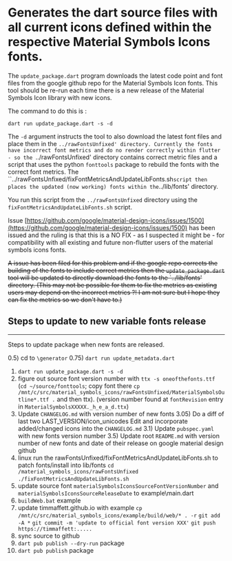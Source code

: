 # Generates the dart source files with all current icons defined within the respective Material Symbols Icons fonts.

The `update_package.dart` program downloads the latest code point and font files from the google github repo for the Material Symbols Icon fonts.  This tool should be re-run each time there is a new release of the Material Symbols Icon library with new icons.

The command to do this is :

```shell
dart run update_package.dart -s -d
```

The `-d` argument instructs the tool to also download the latest font files and place them in the `../rawFontsUnfixed' directory.
Currently the fonts have incorrect font metrics and do no render correctly within flutter  - so the `../rawFontsUnfixed' directory
contains correct metric files and a script that uses the python `fonttools` package to rebuild the fonts with the correct font metrics.
The ``../rawFontsUnfixed/fixFontMetricsAndUpdateLibFonts.sh` script then places the updated (now working) fonts within the `../lib/fonts' directory.



You run this script from the `../rawFontsUnfixed` directory using the `fixFontMetricsAndUpdateLibFonts.sh` script.


Issue [https://github.com/google/material-design-icons/issues/1500](https://github.com/google/material-design-icons/issues/1500) has been issued and the ruling
is that this is a NO FIX - as I suspected it might be - for compatibility with all existing and future non-flutter users of the material symbols icons fonts.

~~A issue has been filed for this problem and if the google repo corrects the building of the fonts to include correct metrics then the `update_package.dart` tool will be updated to directly download the fonts to the `../lib/fonts' directory.
(This may not be possible for them to fix the metrics as existing users may depend on the incorrect metrics ?! I am not sure but I hope they can fix the metrics so we don't have to.)~~


## Steps to update to new variable fonts release
-----
Steps to update package when new fonts are released.

0.5) cd to `\generator`
0.75) `dart run update_metadata.dart`
1) `dart run update_package.dart -s -d` 
2) figure out source font version number with `ttx -s oneofthefonts.ttf`
    (`cd ~/source/fonttools`; copy font there 
      `cp /mnt/c/src/material_symbols_icons/rawFontsUnfixed/MaterialSymbolsOutline*.ttf .`
     and then ttx).
    (version number found at `fontRevision` entry in `MaterialSymbolsXXXXX._h_e_a_d.ttx`)
3) Update `CHANGELOG.md` with version number of new fonts
3.05) Do a diff of last two LAST_VERSION/icon_unicodes
      Edit and incorporate added/changed icons into the `CHANGELOG.md`
3.1) Update `pubspec.yaml` with new fonts version number
3.5) Update root `README.md` with version number of new fonts and date of their release on google material design github
4) linux run the rawFontsUnfixed/fixFontMetricsAndUpdateLibFonts.sh to patch fonts/install into lib/fonts
     `cd /material_symbols_icons/rawFontsUnfixed`
     `./fixFontMetricsAndUpdateLibFonts.sh`
5) update source font `materialSymbolsIconsSourceFontVersionNumber` and
   `materialSymbolsIconsSourceReleaseDate` to example\main.dart
6) `buildWeb.bat` example
7) update timmaffett.github.io with example
     `cp /mnt/c/src/material_symbols_icons/example/build/web/* . -r`
     `git add -A *`
     `git commit -m 'update to official font version XXX'`
     `git push https://timmaffett:.....`
8) sync source to github
9) `dart pub publish --dry-run`  package
10) `dart pub publish` package
